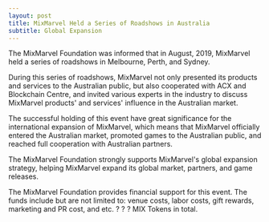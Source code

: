 ```yaml
---
layout: post
title: MixMarvel Held a Series of Roadshows in Australia
subtitle: Global Expansion
---
```


The MixMarvel Foundation was informed that in August, 2019, MixMarvel held a series of roadshows in Melbourne, Perth, and Sydney. 

During this series of roadshows, MixMarvel not only presented its products and services to the Australian public, but also cooperated with ACX and Blockchain Centre, and invited various experts in the industry to discuss MixMarvel products' and services' influence in the Australian market. 

The successful holding of this event have great significance for the international expansion of MixMarvel, which means that MixMarvel officially entered the Australian market, promoted games to the Australian public, and reached full cooperation with Australian partners. 

The MixMarvel Foundation strongly supports MixMarvel's global expansion strategy, helping MixMarvel expand its global market, partners, and game releases. 

The MixMarvel Foundation provides financial support for this event. The funds include but are not limited to: venue costs, labor costs, gift rewards, marketing and PR cost, and etc. ? ? ? MIX Tokens in total. 


